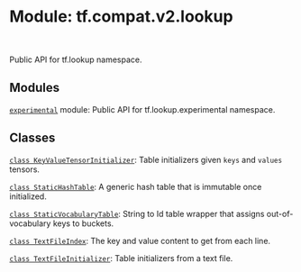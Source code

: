 <div itemscope itemtype="http://developers.google.com/ReferenceObject">
<meta itemprop="name" content="tf.compat.v2.lookup" />
<meta itemprop="path" content="Stable" />
</div>

# Module: tf.compat.v2.lookup


<table class="tfo-notebook-buttons tfo-api" align="left">
</table>



Public API for tf.lookup namespace.



## Modules

[`experimental`](../../../tf/compat/v2/lookup/experimental.md) module: Public API for tf.lookup.experimental namespace.

## Classes

[`class KeyValueTensorInitializer`](../../../tf/lookup/KeyValueTensorInitializer.md): Table initializers given `keys` and `values` tensors.

[`class StaticHashTable`](../../../tf/lookup/StaticHashTable.md): A generic hash table that is immutable once initialized.

[`class StaticVocabularyTable`](../../../tf/lookup/StaticVocabularyTable.md): String to Id table wrapper that assigns out-of-vocabulary keys to buckets.

[`class TextFileIndex`](../../../tf/lookup/TextFileIndex.md): The key and value content to get from each line.

[`class TextFileInitializer`](../../../tf/lookup/TextFileInitializer.md): Table initializers from a text file.

